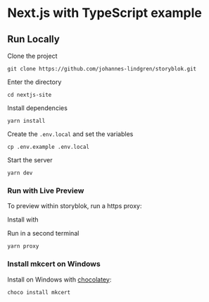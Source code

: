 # Next.js with TypeScript example

## Run Locally

Clone the project

```shell
git clone https://github.com/johannes-lindgren/storyblok.git
```

Enter the directory

```shell
cd nextjs-site
```

Install dependencies

```shell
yarn install
```

Create the `.env.local` and set the variables 

```shell
cp .env.example .env.local
```

Start the server

```shell
yarn dev
```

### Run with Live Preview

To preview within storyblok, run a https proxy:

Install with

Run in a second terminal 

```shell
yarn proxy
```

### Install mkcert on Windows

Install on Windows with [chocolatey](https://chocolatey.org/):

```shell
choco install mkcert
```
